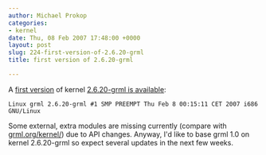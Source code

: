 ```yaml
---
author: Michael Prokop
categories:
- kernel
date: Thu, 08 Feb 2007 17:48:00 +0000
layout: post
slug: 224-first-version-of-2.6.20-grml
title: first version of 2.6.20-grml

---
```

A [first version](http://hg.grml.org/grml-kernel/rev/7a552dcb6a53) of kernel [2\.6\.20\-grml is available](http://dufo.tugraz.at/~prokop/grml-kernel/2.6.20-grml/):

```
Linux grml 2.6.20-grml #1 SMP PREEMPT Thu Feb 8 00:15:11 CET 2007 i686 GNU/Linux
```
Some external, extra modules are missing currently (compare with [grml.org/kernel/](https://grml.org/kernel/)) due to API changes. Anyway, I'd like to base grml 1\.0 on kernel 2\.6\.20\-grml so expect several updates in the next few weeks.
